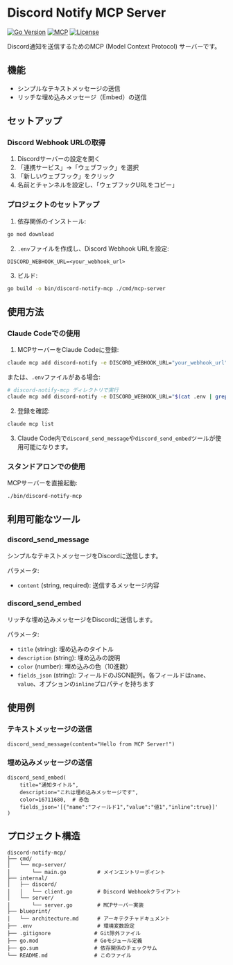 # Discord Notify MCP Server

[![Go Version](https://img.shields.io/badge/go-v1.23-blue.svg
)](https://golang.org/)
[![MCP](https://img.shields.io/badge/MCP-Server-6236FF?style=flat&logo=claude&logoColor=white)](https://github.com/modelcontextprotocol/mcp)
[![License](https://img.shields.io/badge/License-MIT-green.svg)](LICENSE)

Discord通知を送信するためのMCP (Model Context Protocol) サーバーです。

## 機能

- シンプルなテキストメッセージの送信
- リッチな埋め込みメッセージ（Embed）の送信

## セットアップ

### Discord Webhook URLの取得

1. Discordサーバーの設定を開く
2. 「連携サービス」→「ウェブフック」を選択
3. 「新しいウェブフック」をクリック
4. 名前とチャンネルを設定し、「ウェブフックURLをコピー」

### プロジェクトのセットアップ

1. 依存関係のインストール:
```bash
go mod download
```

2. `.env`ファイルを作成し、Discord Webhook URLを設定:
```
DISCORD_WEBHOOK_URL=<your_webhook_url>
```

3. ビルド:
```bash
go build -o bin/discord-notify-mcp ./cmd/mcp-server
```

## 使用方法

### Claude Codeでの使用

1. MCPサーバーをClaude Codeに登録:
```bash
claude mcp add discord-notify -e DISCORD_WEBHOOK_URL="your_webhook_url" -- /path/to/bin/discord-notify-mcp
```

または、`.env`ファイルがある場合:
```bash
# discord-notify-mcp ディレクトリで実行
claude mcp add discord-notify -e DISCORD_WEBHOOK_URL="$(cat .env | grep DISCORD_WEBHOOK_URL | cut -d= -f2-)" -- $(pwd)/bin/discord-notify-mcp
```

2. 登録を確認:
```bash
claude mcp list
```

3. Claude Code内で`discord_send_message`や`discord_send_embed`ツールが使用可能になります。

### スタンドアロンでの使用

MCPサーバーを直接起動:
```bash
./bin/discord-notify-mcp
```

## 利用可能なツール

### discord_send_message
シンプルなテキストメッセージをDiscordに送信します。

パラメータ:
- `content` (string, required): 送信するメッセージ内容

### discord_send_embed
リッチな埋め込みメッセージをDiscordに送信します。

パラメータ:
- `title` (string): 埋め込みのタイトル
- `description` (string): 埋め込みの説明
- `color` (number): 埋め込みの色（10進数）
- `fields_json` (string): フィールドのJSON配列。各フィールドは`name`、`value`、オプションの`inline`プロパティを持ちます

## 使用例

### テキストメッセージの送信
```
discord_send_message(content="Hello from MCP Server!")
```

### 埋め込みメッセージの送信
```
discord_send_embed(
    title="通知タイトル",
    description="これは埋め込みメッセージです",
    color=16711680,  # 赤色
    fields_json='[{"name":"フィールド1","value":"値1","inline":true}]'
)
```

## プロジェクト構造

```
discord-notify-mcp/
├── cmd/
│   └── mcp-server/
│       └── main.go          # メインエントリーポイント
├── internal/
│   ├── discord/
│   │   └── client.go        # Discord Webhookクライアント
│   └── server/
│       └── server.go        # MCPサーバー実装
├── blueprint/
│   └── architecture.md      # アーキテクチャドキュメント
├── .env                     # 環境変数設定
├── .gitignore              # Git除外ファイル
├── go.mod                  # Goモジュール定義
├── go.sum                  # 依存関係のチェックサム
└── README.md               # このファイル
```
